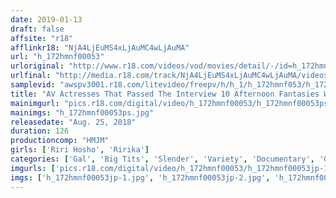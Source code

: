 ```yaml
---
date: 2019-01-13
draft: false
affsite: "r18"
afflinkr18: "NjA4LjEuMS4xLjAuMC4wLjAuMA"
url: "h_172hmnf00053"
urloriginal: "http://www.r18.com/videos/vod/movies/detail/-/id=h_172hmnf00053"
urlfinal: "http://media.r18.com/track/NjA4LjEuMS4xLjAuMC4wLjAuMA/videos/vod/movies/detail/-/id=h_172hmnf00053"
samplevid: "awspv3001.r18.com/litevideo/freepv/h/h_1/h_172hmnf053/h_172hmnf053_dmb_s.mp4"
title: "AV Actresses That Passed The Interview 10 Afternoon Fantasies With A Titties And Divorcee Gal"
mainimgurl: "pics.r18.com/digital/video/h_172hmnf00053/h_172hmnf00053ps.jpg"
mainimgs: "h_172hmnf00053ps.jpg"
releasedate: "Aug. 25, 2018"
duration: 126
productioncomp: "HMJM"
girls: ['Riri Hosho', 'Ririka']
categories: ['Gal', 'Big Tits', 'Slender', 'Variety', 'Documentary', 'Gonzo', 'Hi-Def']
imgurls: ['pics.r18.com/digital/video/h_172hmnf00053/h_172hmnf00053jp-1.jpg', 'pics.r18.com/digital/video/h_172hmnf00053/h_172hmnf00053jp-2.jpg', 'pics.r18.com/digital/video/h_172hmnf00053/h_172hmnf00053jp-3.jpg', 'pics.r18.com/digital/video/h_172hmnf00053/h_172hmnf00053jp-4.jpg', 'pics.r18.com/digital/video/h_172hmnf00053/h_172hmnf00053jp-5.jpg', 'pics.r18.com/digital/video/h_172hmnf00053/h_172hmnf00053jp-6.jpg', 'pics.r18.com/digital/video/h_172hmnf00053/h_172hmnf00053jp-7.jpg', 'pics.r18.com/digital/video/h_172hmnf00053/h_172hmnf00053jp-8.jpg', 'pics.r18.com/digital/video/h_172hmnf00053/h_172hmnf00053jp-9.jpg', 'pics.r18.com/digital/video/h_172hmnf00053/h_172hmnf00053jp-10.jpg', 'pics.r18.com/digital/video/h_172hmnf00053/h_172hmnf00053jp-11.jpg', 'pics.r18.com/digital/video/h_172hmnf00053/h_172hmnf00053jp-12.jpg', 'pics.r18.com/digital/video/h_172hmnf00053/h_172hmnf00053jp-13.jpg', 'pics.r18.com/digital/video/h_172hmnf00053/h_172hmnf00053jp-14.jpg', 'pics.r18.com/digital/video/h_172hmnf00053/h_172hmnf00053jp-15.jpg', 'pics.r18.com/digital/video/h_172hmnf00053/h_172hmnf00053jp-16.jpg', 'pics.r18.com/digital/video/h_172hmnf00053/h_172hmnf00053jp-17.jpg', 'pics.r18.com/digital/video/h_172hmnf00053/h_172hmnf00053jp-18.jpg', 'pics.r18.com/digital/video/h_172hmnf00053/h_172hmnf00053jp-19.jpg', 'pics.r18.com/digital/video/h_172hmnf00053/h_172hmnf00053jp-20.jpg']
imgs: ['h_172hmnf00053jp-1.jpg', 'h_172hmnf00053jp-2.jpg', 'h_172hmnf00053jp-3.jpg', 'h_172hmnf00053jp-4.jpg', 'h_172hmnf00053jp-5.jpg', 'h_172hmnf00053jp-6.jpg', 'h_172hmnf00053jp-7.jpg', 'h_172hmnf00053jp-8.jpg', 'h_172hmnf00053jp-9.jpg', 'h_172hmnf00053jp-10.jpg', 'h_172hmnf00053jp-11.jpg', 'h_172hmnf00053jp-12.jpg', 'h_172hmnf00053jp-13.jpg', 'h_172hmnf00053jp-14.jpg', 'h_172hmnf00053jp-15.jpg', 'h_172hmnf00053jp-16.jpg', 'h_172hmnf00053jp-17.jpg', 'h_172hmnf00053jp-18.jpg', 'h_172hmnf00053jp-19.jpg', 'h_172hmnf00053jp-20.jpg']
---
```

